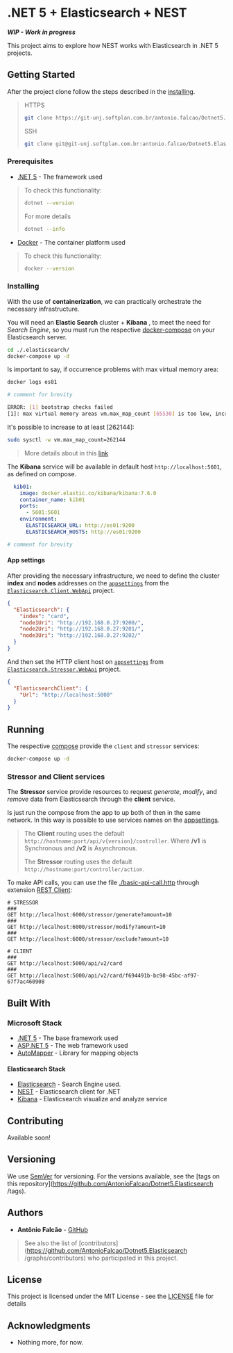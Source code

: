 # .NET 5 + Elasticsearch + NEST

***WIP - Work in progress***

This project aims to explore how NEST works with Elasticsearch in .NET 5 projects.

## Getting Started

After the project clone follow the steps described in the [installing](#installing).

> HTTPS
>
>```bash
>git clone https://git-unj.softplan.com.br/antonio.falcao/Dotnet5.Elasticsearch.git
>```
>
> SSH
>
>```bash
>git clone git@git-unj.softplan.com.br:antonio.falcao/Dotnet5.Elasticsearch.git
>```

### Prerequisites

* [.NET 5](https://github.com/dotnet/core/blob/master/release-notes/5.0/preview/5.0.0-preview.5-install-instructions.md) - The framework used

> To check this functionality:
>
>```bash
>dotnet --version
>```
>
> For more details
>
>```bash
>dotnet --info
>```

* [Docker](https://www.docker.com/) - The container platform used

> To check this functionality:
>
>```bash
>docker --version
>```

### Installing

With the use of **containerization**, we can practically orchestrate the necessary infrastructure.

You will need an **Elastic Search** cluster + **Kibana** , to meet the need for _Search Engine_, so you must run the respective [docker-compose](./.elasticsearch/docker-compose.yml) on your Elasticsearch server.

```bash
cd ./.elasticsearch/
docker-compose up -d
```

Is important to say, if occurrence problems with max virtual memory area:

```bash
docker logs es01

# comment for brevity

ERROR: [1] bootstrap checks failed
[1]: max virtual memory areas vm.max_map_count [65530] is too low, increase to at least [262144]
```  

It's possible to increase to at least [262144]:

```bash
sudo sysctl -w vm.max_map_count=262144
```

> More details about in this [link](https://www.elastic.co/guide/en/elasticsearch/reference/7.5/docker.html#docker-prod-prerequisites)

The **Kibana** service will be available in default host `http://localhost:5601`, as defined on compose.

```yaml
  kib01:
    image: docker.elastic.co/kibana/kibana:7.6.0
    container_name: kib01
    ports:
      - 5601:5601
    environment:
      ELASTICSEARCH_URL: http://es01:9200
      ELASTICSEARCH_HOSTS: http://es01:9200

# comment for brevity
```

#### App settings

After providing the necessary infrastructure, we need to define the cluster **index** and **nodes** addresses on the [`appsettings`](./src/Dotnet5.Elasticsearch.Client.WebApi/appsettings.json) from the [`Elasticsearch.Client.WebApi`](./src/Dotnet5.Elasticsearch.Client.WebApi) project.

```json
{
  "Elasticsearch": {
    "index": "card",
    "node1Uri": "http://192.168.0.27:9200/",
    "node2Uri": "http://192.168.0.27:9201/",
    "node3Uri": "http://192.168.0.27:9202/"
  }
}
```

And then set the HTTP client host on [`appsettings`](./src/Dotnet5.Elasticsearch.Stressor.WebApi/appsettings.json) from [`Elasticsearch.Stressor.WebApi`](./src/Dotnet5.Elasticsearch.Stressor.WebApi) project.

```json
{
  "ElasticsearchClient": {
    "Url": "http://localhost:5000"
  }
}
```

## Running

The respective [compose](./docker-compose.yml) provide the `client` and `stressor` services:

```bash
docker-compose up -d
```

### Stressor and Client services

The **Stressor** service provide  resources to request  _generate_, _modify_, and _remove_ data from Elasticsearch through the **client** service.

Is just run the compose from the app to up both of then in the same network. In this way is possible to use services names on the [appsettings](#app-settings).

> The **Client** routing uses the default `http://hostname:port/api/v{version}/controller`. Where  **/v1** is Synchronous and **/v2** is Asynchronous.
>
> The **Stressor** routing uses the default `http://hostname:port/controller/action`.

To make API calls, you can use the file [./basic-api-call.http](./basic-api-call.http) through extension [REST Client](https://marketplace.visualstudio.com/items?itemName=humao.rest-client):

```http request
# STRESSOR
###
GET http://localhost:6000/stressor/generate?amount=10
###
GET http://localhost:6000/stressor/modify?amount=10
###
GET http://localhost:6000/stressor/exclude?amount=10

# CLIENT
###
GET http://localhost:5000/api/v2/card
###
GET http://localhost:5000/api/v2/card/f694491b-bc98-45bc-af97-67f7ac460908
```

## Built With

### Microsoft Stack

* [.NET 5](https://dotnet.microsoft.com/) - The base framework used
* [ASP.NET 5](https://docs.microsoft.com/en-us/aspnet/core/?view=aspnetcore-3.1) - The web framework used
* [AutoMapper](https://automapper.org/) - Library for mapping objects

#### Elasticsearch Stack

* [Elasticsearch](https://www.elastic.co) - Search Engine used.
* [NEST](https://www.elastic.co/guide/en/elasticsearch/client/net-api/current/nest.html) - Elasticsearch client for .NET
* [Kibana](https://www.elastic.co/pt/kibana) - Elasticsearch visualize and analyze service

## Contributing

Available soon!

## Versioning

We use [SemVer](http://semver.org/) for versioning. For the versions available, see the [tags on this repository](https://github.com/AntonioFalcao/Dotnet5.Elasticsearch /tags).

## Authors

* **Antônio Falcão** - [GitHub](https://github.com/AntonioFalcao)

> See also the list of [contributors](https://github.com/AntonioFalcao/Dotnet5.Elasticsearch /graphs/contributors) who participated in this project.

## License

This project is licensed under the MIT License - see the [LICENSE](./LICENSE) file for details

## Acknowledgments

* Nothing more, for now.
